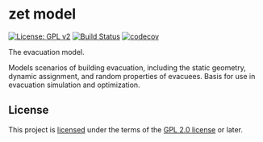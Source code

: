 # zet model

[![License: GPL v2](https://img.shields.io/badge/license-GPL%20(%3E%3D%202)-blue.svg)][GPL 2.0 license]
[![Build Status](https://travis-ci.org/zet-evacuation/model.svg?branch=master)](https://travis-ci.org/zet-evacuation/model)
[![codecov](https://codecov.io/gh/zet-evacuation/model/branch/master/graph/badge.svg)](https://codecov.io/gh/zet-evacuation/model)

The evacuation model.

Models scenarios of building evacuation, including the static geometry, dynamic assignment, and random properties of
evacuees. Basis for use in evacuation simulation and optimization.

## License

This project is [licensed](LICENSE) under the terms of the [GPL 2.0 license] or later.

[GPL 2.0 license]: https://www.gnu.org/licenses/old-licenses/gpl-2.0.en.html
